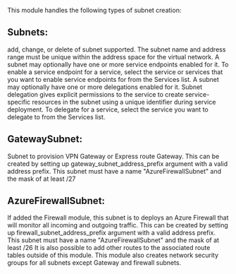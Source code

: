 This module handles the following types of subnet creation:

## Subnets:

add, change, or delete of subnet supported. The subnet name and address range must be unique within the address space for the virtual network. A subnet may optionally have one or more service endpoints enabled for it. To enable a service endpoint for a service, select the service or services that you want to enable service endpoints for from the Services list. 
A subnet may optionally have one or more delegations enabled for it. Subnet delegation gives explicit permissions to the service to create service-specific resources in the subnet using a unique identifier during service deployment. To delegate for a service, select the service you want to delegate to from the Services list.

## GatewaySubnet:

Subnet to provision VPN Gateway or Express route Gateway. 
This can be created by setting up gateway_subnet_address_prefix argument with a valid address prefix. This subnet must have a name "AzureFirewallSubnet" and the mask of at least /27

## AzureFirewallSubnet:

If added the Firewall module, this subnet is to deploys an Azure Firewall that will monitor all incoming and outgoing traffic. This can be created by setting up firewall_subnet_address_prefix argument with a valid address prefix. This subnet must have a name "AzureFirewallSubnet" and the mask of at least /26 It is also possible to add other routes to the associated route tables outside of this module. This module also creates network security groups for all subnets except Gateway and firewall subnets.
